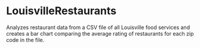 # LouisvilleRestaurants
Analyzes restaurant data from a CSV file of all Louisville food services and creates a bar chart comparing the average rating of restaurants for each zip code in the file.
